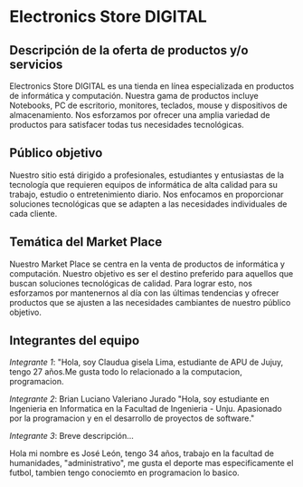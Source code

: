# Electronics Store DIGITAL

## Descripción de la oferta de productos y/o servicios

Electronics Store DIGITAL es una tienda en línea especializada en productos de informática y computación. Nuestra gama de productos incluye Notebooks, PC de escritorio, monitores, teclados, mouse y dispositivos de almacenamiento. Nos esforzamos por ofrecer una amplia variedad de productos para satisfacer todas tus necesidades tecnológicas.

## Público objetivo

Nuestro sitio está dirigido a profesionales, estudiantes y entusiastas de la tecnología que requieren equipos de informática de alta calidad para su trabajo, estudio o entretenimiento diario. Nos enfocamos en proporcionar soluciones tecnológicas que se adapten a las necesidades individuales de cada cliente.

## Temática del Market Place

Nuestro Market Place se centra en la venta de productos de informática y computación. Nuestro objetivo es ser el destino preferido para aquellos que buscan soluciones tecnológicas de calidad. Para lograr esto, nos esforzamos por mantenernos al día con las últimas tendencias y ofrecer productos que se ajusten a las necesidades cambiantes de nuestro público objetivo.

## Integrantes del equipo

*Integrante 1*: 
"Hola, soy Claudua gisela Lima, estudiante de APU de Jujuy, tengo 27 años.Me gusta todo lo relacionado a la computacion, programacion.

*Integrante 2*: Brian Luciano Valeriano Jurado
"Hola, soy estudiante en Ingenieria en Informatica en la Facultad de Ingenieria - Unju. Apasionado por la programacion y
en el desarrollo de proyectos de software."

*Integrante 3*: Breve descripción...

Hola mi nombre es José León, tengo 34 años, trabajo en la facultad de humanidades, "administrativo", me gusta el deporte mas especificamente el futbol, tambien tengo conociemto en programacion lo basico.
